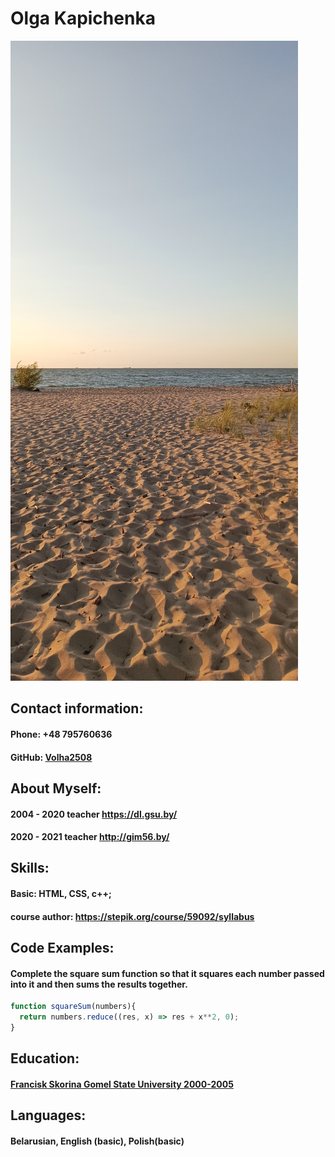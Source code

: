 # Olga Kapichenka
![sea](/img/sea.jpg "a nice place")
## Contact information:
#### Phone: +48 795760636
#### GitHub: [Volha2508](https://github.com/Volha2508)

## About Myself:
#### 2004 - 2020 teacher https://dl.gsu.by/
#### 2020 - 2021 teacher http://gim56.by/

## Skills:
#### Basic: HTML, CSS, c++;
#### course author: https://stepik.org/course/59092/syllabus

## Code Examples:
#### Complete the square sum function so that it squares each number passed into it and then sums the results together.
```javascript
function squareSum(numbers){
  return numbers.reduce((res, x) => res + x**2, 0);
}
```
## Education:
#### [Francisk Skorina Gomel State University 2000-2005](https://www.gsu.by/en/university) 

## Languages:
####  Belarusian, English (basic), Polish(basic)